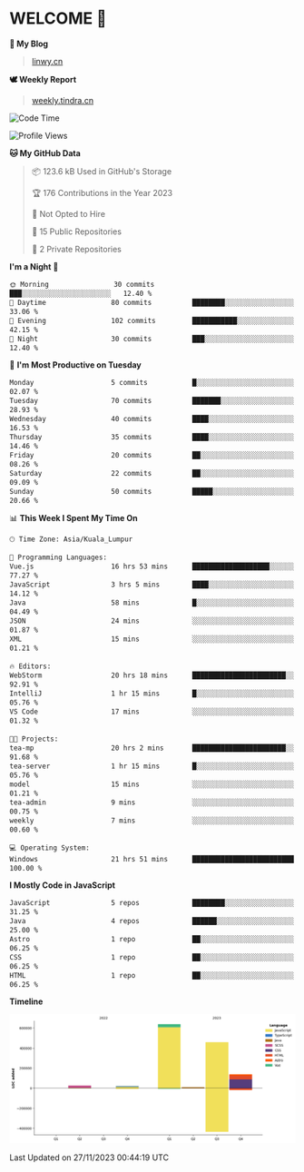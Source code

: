 # WELCOME 👋

**🐶 My Blog**
> [linwy.cn](linwy.cn)

**🕊️ Weekly Report**
> [weekly.tindra.cn](weekly.tindra.cn)
<!--START_SECTION:waka-->
![Code Time](http://img.shields.io/badge/Code%20Time-600%20hrs%2034%20mins-blue)

![Profile Views](http://img.shields.io/badge/Profile%20Views-136-blue)

**🐱 My GitHub Data** 

> 📦 123.6 kB Used in GitHub's Storage 
 > 
> 🏆 176 Contributions in the Year 2023
 > 
> 🚫 Not Opted to Hire
 > 
> 📜 15 Public Repositories 
 > 
> 🔑 2 Private Repositories 
 > 
**I'm a Night 🦉** 

```text
🌞 Morning                30 commits          ███░░░░░░░░░░░░░░░░░░░░░░   12.40 % 
🌆 Daytime                80 commits          ████████░░░░░░░░░░░░░░░░░   33.06 % 
🌃 Evening                102 commits         ███████████░░░░░░░░░░░░░░   42.15 % 
🌙 Night                  30 commits          ███░░░░░░░░░░░░░░░░░░░░░░   12.40 % 
```
📅 **I'm Most Productive on Tuesday** 

```text
Monday                   5 commits           █░░░░░░░░░░░░░░░░░░░░░░░░   02.07 % 
Tuesday                  70 commits          ███████░░░░░░░░░░░░░░░░░░   28.93 % 
Wednesday                40 commits          ████░░░░░░░░░░░░░░░░░░░░░   16.53 % 
Thursday                 35 commits          ████░░░░░░░░░░░░░░░░░░░░░   14.46 % 
Friday                   20 commits          ██░░░░░░░░░░░░░░░░░░░░░░░   08.26 % 
Saturday                 22 commits          ██░░░░░░░░░░░░░░░░░░░░░░░   09.09 % 
Sunday                   50 commits          █████░░░░░░░░░░░░░░░░░░░░   20.66 % 
```


📊 **This Week I Spent My Time On** 

```text
🕑︎ Time Zone: Asia/Kuala_Lumpur

💬 Programming Languages: 
Vue.js                   16 hrs 53 mins      ███████████████████░░░░░░   77.27 % 
JavaScript               3 hrs 5 mins        ████░░░░░░░░░░░░░░░░░░░░░   14.12 % 
Java                     58 mins             █░░░░░░░░░░░░░░░░░░░░░░░░   04.49 % 
JSON                     24 mins             ░░░░░░░░░░░░░░░░░░░░░░░░░   01.87 % 
XML                      15 mins             ░░░░░░░░░░░░░░░░░░░░░░░░░   01.21 % 

🔥 Editors: 
WebStorm                 20 hrs 18 mins      ███████████████████████░░   92.91 % 
IntelliJ                 1 hr 15 mins        █░░░░░░░░░░░░░░░░░░░░░░░░   05.76 % 
VS Code                  17 mins             ░░░░░░░░░░░░░░░░░░░░░░░░░   01.32 % 

🐱‍💻 Projects: 
tea-mp                   20 hrs 2 mins       ███████████████████████░░   91.68 % 
tea-server               1 hr 15 mins        █░░░░░░░░░░░░░░░░░░░░░░░░   05.76 % 
model                    15 mins             ░░░░░░░░░░░░░░░░░░░░░░░░░   01.21 % 
tea-admin                9 mins              ░░░░░░░░░░░░░░░░░░░░░░░░░   00.75 % 
weekly                   7 mins              ░░░░░░░░░░░░░░░░░░░░░░░░░   00.60 % 

💻 Operating System: 
Windows                  21 hrs 51 mins      █████████████████████████   100.00 % 
```

**I Mostly Code in JavaScript** 

```text
JavaScript               5 repos             ████████░░░░░░░░░░░░░░░░░   31.25 % 
Java                     4 repos             ██████░░░░░░░░░░░░░░░░░░░   25.00 % 
Astro                    1 repo              ██░░░░░░░░░░░░░░░░░░░░░░░   06.25 % 
CSS                      1 repo              ██░░░░░░░░░░░░░░░░░░░░░░░   06.25 % 
HTML                     1 repo              ██░░░░░░░░░░░░░░░░░░░░░░░   06.25 % 
```



**Timeline**

![Lines of Code chart](https://raw.githubusercontent.com/rieraa/rieraa/main/assets/bar_graph.png)


 Last Updated on 27/11/2023 00:44:19 UTC
<!--END_SECTION:waka-->
